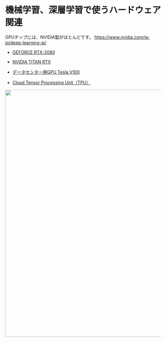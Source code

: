 # 機械学習、深層学習で使うハードウェア関連

GPUチップには、NVIDIA製がほとんどです。 https://www.nvidia.com/ja-jp/deep-learning-ai/

* [GEFORCE RTX-2080](https://www.nvidia.com/ja-jp/geforce/graphics-cards/rtx-2080/)

* [NVIDIA TITAN RTX](https://www.nvidia.com/ja-jp/titan/titan-rtx/)

* [データセンター用GPU Tesla V100](https://www.nvidia.com/en-us/data-center/tesla-v100/)

* [Cloud Tensor Processing Unit（TPU）](https://cloud.google.com/tpu/docs/tpus?hl=ja)

<img src="https://commons.wikimedia.org/wiki/File:Tensor_Processing_Unit_3.0.jpg#/media/File:Tensor_Processing_Unit_3.0.jpg" width="800" />
